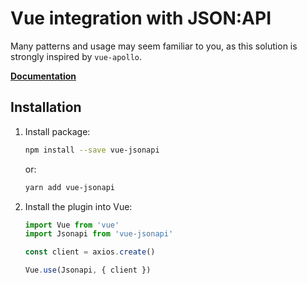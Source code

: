 # Vue integration with JSON:API

Many patterns and usage may seem familiar to you, as this solution is strongly inspired by `vue-apollo`.

**[Documentation](./src/README.md)**

## Installation

1. Install package:
    ```sh
    npm install --save vue-jsonapi
    ```
    or:

    ```sh
    yarn add vue-jsonapi
    ```

2. Install the plugin into Vue:
    ```js
    import Vue from 'vue'
    import Jsonapi from 'vue-jsonapi'

    const client = axios.create()

    Vue.use(Jsonapi, { client })
    ```
